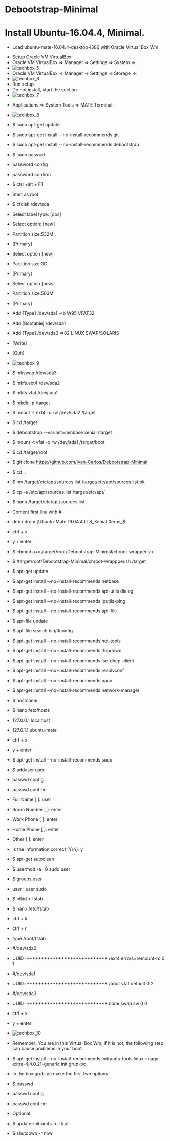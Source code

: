 # Debootstrap-Minimal
Install Ubuntu-16.04.4, Minimal.
================================
*   Load ubuntu-mate-16.04.4-desktop-i386 with
Oracle Virtual Box Wm
-   Setup Oracle VM VirtualBox:
-   Oracle VM VirtualBox => Manager => Settings => System =>:
-   ![techbox_5](images/techbox_5.PNG)
-   Oracle VM VirtualBox => Manager => Settings => Storage =>:
-   ![techbox_6](images/techbox_6.PNG)
-   Run setup 
-   Do not install, start the section   
-   ![techbox_7](images/techbox_7.PNG)
*   Applications => System Tools => MATE Terminal:
-   ![techbox_8](images/techbox_8.PNG)





-   $ sudo apt-get update
-   $ sudo apt-get install --no-install-recommends git
-   $ sudo apt-get install --no-install-recommends debootstrap
-   $ sudo passwd
-   password config
-   password confirm
-   $ ctrl +alt + F1
-   Start as root

-   $ cfdisk /dev/sda
-   Select label type: [dos]
-   Select option: [new]
-   Partition size:532M
-   [Primary}
-   Select option [new]
-   Partition size:3G
-   [Primary}
-   Select option [new]
-   Partition size:503M
-   [Primary}
-   Add [Type] /dev/sda1 =>b W95 VFAT32
-   Add [Bootable] /dev/sda1
-   Add [Type] /dev/sda3 =>82 LINUX SWAP/SOLARIS
-   [Write]
-   [Quit]
-   ![techbox_9](images/techbox_9.PNG)

-   $ mkswap /dev/sda3
-   $ mkfs.ext4 /dev/sda2
-   $ mkfs.vfat /dev/sda1
-   $ mkdir -p /target 
-   $ mount -t ext4 -o rw /dev/sda2 /target
-   $ cd /target 
-   $ debootstrap --variant=minbase xenial /target 
-   $ mount -t vfat -o rw /dev/sda1 /target/boot
-   $ cd /target/root
-   $ git clone https://github.com/Ivan-Carlos/Debootstrap-Minimal
-   $ cd ..
-   $ mv /target/etc/apt/sources.list /target/etc/apt/sources.list.bk
-   $ cp -a /etc/apt/sources.list /target/etc/apt/
-   $ nano /target/etc/apt/sources.list
-   Coment first line with #
-   deb cdrom:[Ubuntu-Mate 16.04.4 LTS_Xenial Xerus_$
-   ctrl + x
-   y + enter  

-   $ chmod a+x /target/root/Debootstrap-Minimal/chroot-wrapper.sh
-   $ /target/root/Debootstrap-Minimal/chroot-wrappper.sh /target 
-   $ apt-get update
-   $ apt-get install --no-install-recommends netbase 
-   $ apt-get install --no-install-recommends apt-utils dialog
-   $ apt-get install --no-install-recommends iputils-ping
-   $ apt-get install --no-install-recommends apt-file
-   $ apt-file update
-   $ apt-file search bin/ifconfig
-   $ apt-get install --no-install-recommends net-tools
-   $ apt-get install --no-install-recommends ifupdown
-   $ apt-get install --no-install-recommends isc-dhcp-client
-   $ apt-get install --no-install-recommends resolvconf
-   $ apt-get install --no-install-recommends nano
-   $ apt-get install --no-install-recommends network-manager
-   $ hostname
-   $ nano /etc/hosts
-   127.0.0.1 localhost
-   127.0.1.1 ubuntu-mate
-   ctrl + x
-   y + enter

-   $ apt-get install --no-install-recommends sudo
-   $ adduser user
-   passwd config
-   passwd confirm
-   Full Name [ ]: user
-   Room Number [ ]: enter
-   Work Phone [ ]: enter
-   Home Phone [ ]: enter
-   Other [ ]: enter
-   Is the information correct [Y/n}: y

-   $ apt-get autoclean
-   $ usermod -a -G sudo user
-   $ groups user
-   user : user sudo

-   $ blkid > fstab
-   $ nano /etc/fstab
-   ctrl + k
-   ctrl + r
-   type:/root/fstab
-   #/dev/sda2
-   UUID=**************************** /ext4 errors=remount-ro 0 1
-   #/dev/sda1
-   UUID=**************************** /boot vfat default 0 2
-   #/dev/sda3
-   UUID=**************************** none swap sw 0 0
-   ctrl + x
-   y + enter
-   ![techbox_10](images/techbox_10.PNG)

-   Remember: You are in this Virtual Box Wm, if it is not, the following step can cause problems in your boot.

-   $ apt-get install --no-install-recommends initramfs-tools linux-image-extra-4.4.0.21-generic init grup-pc

-   In the box grub-pc make the first two options

-   $ passwd
-   passwd config
-   passwd confirm

-   Optional
-   $ update-initramfs -u -k all
-   $ shutdown -r now

